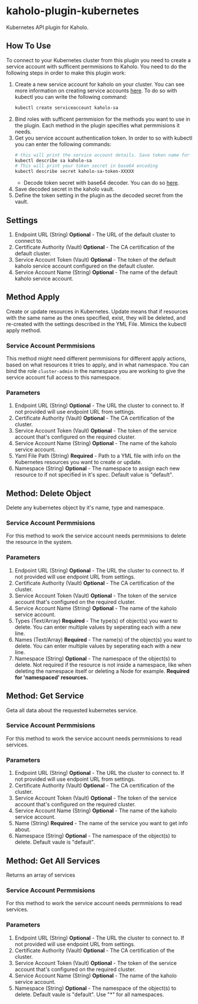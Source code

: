 # kaholo-plugin-kubernetes
Kubernetes API plugin for Kaholo.

## How To Use
To connect to your Kubernetes cluster from this plugin you need to create a service account with sufficent permmisions to Kaholo. You need to do the following steps in order to make this plugin work:
1. Create a new service account for kaholo on your cluster. You can see more information on creating service accounts [here](https://kubernetes.io/docs/tasks/configure-pod-container/configure-service-account/).
    To do so with kubectl you can write the following command:
    ```sh
    kubectl create serviceaccount kaholo-sa
    ```
2. Bind roles with sufficent permmision for the methods you want to use in the plugin.
    Each method in the plugin specifies what permmisions it needs.
3. Get you service account authentication token. In order to so with kubectl you can enter the following commands:
    ```sh
    # this will print the service account details. Save token name for later(kaholo-sa-token-XXXXX for example)
    kubectl describe sa kaholo-sa
    # This will print your token secret in base64 encoding
    kubectl describe secret kaholo-sa-token-XXXXX
    ```
    * Decode token secret with base64 decoder. You can do so [here](https://www.base64decode.org/).
4. Save decoded secret in the kaholo vault.
5. Define the token setting in the plugin as the decoded secret from the vault.

## Settings
1. Endpoint URL (String) **Optional** - The URL of the default cluster to connect to.
2. Certificate Authority (Vault) **Optional** - The CA certification of the default cluster.
3. Service Account Token (Vault) **Optional** - The token of the default kaholo service account configured on the default cluster.
4. Service Account Name (String) **Optional** - The name of the default kaholo service account. 

## Method Apply
Create or update resources in Kubernetes. Update means that if resources with the same name as the ones specified, exist, they will be deleted, and re-created with the settings described in the YML File. Mimics the kubectl apply method.

### Service Account Permmisions
This method might need different permmisions for different apply actions, based on what resources it tries to apply, and in what namespace.
You can bind the role `cluster-admin` in the namespace you are working to give the service account full access to this namespace.

### Parameters
1. Endpoint URL (String) **Optional** - The URL the cluster to connect to. If not provided will use endpoint URL from settings.
2. Certificate Authority (Vault) **Optional** - The CA certification of the cluster.
3. Service Account Token (Vault) **Optional** - The token of the service account that's configured on the required cluster.
4. Service Account Name (String) **Optional** - The name of the kaholo service account. 
5. Yaml File Path (String) **Required** - Path to a YML file with info on the Kubernetes resources you want to create or update.
6. Namespace (String) **Optional** - The namespace to assign each new resource to if not specified in it's spec. Default value is "default".

## Method: Delete Object
Delete any kubernetes object by it's name, type and namespace.

### Service Account Permmisions
For this method to work the service account needs permmisions to delete the resource in the system.

### Parameters
1. Endpoint URL (String) **Optional** - The URL the cluster to connect to. If not provided will use endpoint URL from settings.
2. Certificate Authority (Vault) **Optional** - The CA certification of the cluster.
3. Service Account Token (Vault) **Optional** - The token of the service account that's configured on the required cluster.
4. Service Account Name (String) **Optional** - The name of the kaholo service account. 
5. Types (Text/Array) **Required** - The type(s) of object(s) you want to delete. You can enter multiple values by seperating each with a new line.
6. Names (Text/Array) **Required** - The name(s) of the object(s) you want to delete. You can enter multiple values by seperating each with a new line.
7. Namespace (String) **Optional** - The namespace of the object(s) to delete. Not required if the resource is not inside a namespace, like when deleting the namespace itself or deleting a Node for example. **Required for 'namespaced' resources.**

## Method: Get Service
Geta all data about the requested kubernetes service.

### Service Account Permmisions
For this method to work the service account needs permmisions to read services.

### Parameters
1. Endpoint URL (String) **Optional** - The URL the cluster to connect to. If not provided will use endpoint URL from settings.
2. Certificate Authority (Vault) **Optional** - The CA certification of the cluster.
3. Service Account Token (Vault) **Optional** - The token of the service account that's configured on the required cluster.
4. Service Account Name (String) **Optional** - The name of the kaholo service account. 
5. Name (String) **Required** - The name of the service you want to get info about.
6. Namespace (String) **Optional** - The namespace of the object(s) to delete. Default vaule is "default".

## Method: Get All Services
Returns an array of services

### Service Account Permmisions
For this method to work the service account needs permmisions to read services.

### Parameters
1. Endpoint URL (String) **Optional** - The URL the cluster to connect to. If not provided will use endpoint URL from settings.
2. Certificate Authority (Vault) **Optional** - The CA certification of the cluster.
3. Service Account Token (Vault) **Optional** - The token of the service account that's configured on the required cluster.
4. Service Account Name (String) **Optional** - The name of the kaholo service account. 
5. Namespace (String) **Optional** - The namespace of the object(s) to delete. Default vaule is "default". Use "*" for all namespaces.

